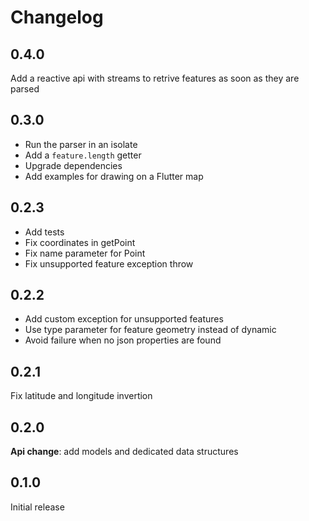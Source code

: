 # Changelog

## 0.4.0

Add a reactive api with streams to retrive features as soon as they are parsed

## 0.3.0

- Run the parser in an isolate
- Add a `feature.length` getter
- Upgrade dependencies
- Add examples for drawing on a Flutter map

## 0.2.3

- Add tests
- Fix coordinates in getPoint
- Fix name parameter for Point
- Fix unsupported feature exception throw

## 0.2.2

- Add custom exception for unsupported features
- Use type parameter for feature geometry instead of dynamic
- Avoid failure when no json properties are found

## 0.2.1

Fix latitude and longitude invertion

## 0.2.0

**Api change**: add models and dedicated data structures

## 0.1.0

Initial release
